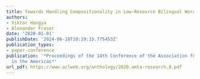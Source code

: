 ```yaml
---
title: Towards Handling Compositionality in Low-Resource Bilingual Word Induction
authors:
- Viktor Hangya
- Alexander Fraser
date: '2020-01-01'
publishDate: '2024-06-18T10:19:15.775453Z'
publication_types:
- paper-conference
publication: '*Proceedings of the 14th Conference of the Association for Machine Translation
  in the Americas*'
url_pdf: https://www.aclweb.org/anthology/2020.amta-research.8.pdf
---
```

